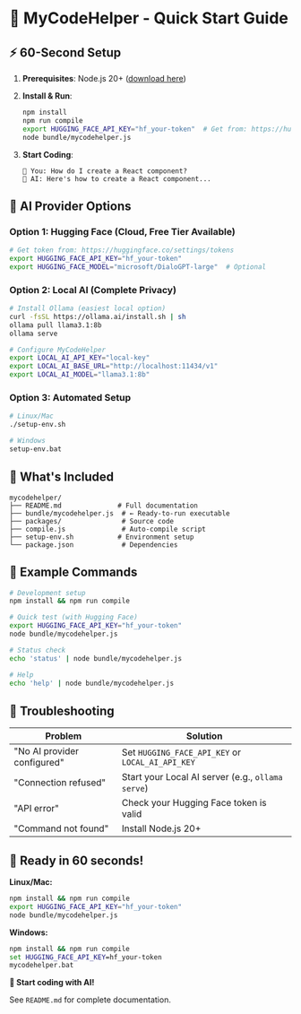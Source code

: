 # 🚀 MyCodeHelper - Quick Start Guide

## ⚡ 60-Second Setup

1. **Prerequisites**: Node.js 20+ ([download here](https://nodejs.org/))

2. **Install & Run**:
   ```bash
   npm install
   npm run compile
   export HUGGING_FACE_API_KEY="hf_your-token"  # Get from: https://huggingface.co/settings/tokens
   node bundle/mycodehelper.js
   ```

3. **Start Coding**:
   ```
   👤 You: How do I create a React component?
   🤖 AI: Here's how to create a React component...
   ```

## 🤖 AI Provider Options

### Option 1: Hugging Face (Cloud, Free Tier Available)
```bash
# Get token from: https://huggingface.co/settings/tokens
export HUGGING_FACE_API_KEY="hf_your-token"
export HUGGING_FACE_MODEL="microsoft/DialoGPT-large"  # Optional
```

### Option 2: Local AI (Complete Privacy)
```bash
# Install Ollama (easiest local option)
curl -fsSL https://ollama.ai/install.sh | sh
ollama pull llama3.1:8b
ollama serve

# Configure MyCodeHelper
export LOCAL_AI_API_KEY="local-key"
export LOCAL_AI_BASE_URL="http://localhost:11434/v1"
export LOCAL_AI_MODEL="llama3.1:8b"
```

### Option 3: Automated Setup
```bash
# Linux/Mac
./setup-env.sh

# Windows
setup-env.bat
```

## 📁 What's Included

```
mycodehelper/
├── README.md              # Full documentation
├── bundle/mycodehelper.js  # ← Ready-to-run executable
├── packages/               # Source code
├── compile.js              # Auto-compile script
├── setup-env.sh           # Environment setup
└── package.json            # Dependencies
```

## 🎯 Example Commands

```bash
# Development setup
npm install && npm run compile

# Quick test (with Hugging Face)
export HUGGING_FACE_API_KEY="hf_your-token"
node bundle/mycodehelper.js

# Status check
echo 'status' | node bundle/mycodehelper.js

# Help
echo 'help' | node bundle/mycodehelper.js
```

## 🔧 Troubleshooting

| Problem | Solution |
|---------|----------|
| "No AI provider configured" | Set `HUGGING_FACE_API_KEY` or `LOCAL_AI_API_KEY` |
| "Connection refused" | Start your Local AI server (e.g., `ollama serve`) |
| "API error" | Check your Hugging Face token is valid |
| "Command not found" | Install Node.js 20+ |

## 🚀 Ready in 60 seconds!

**Linux/Mac:**
```bash
npm install && npm run compile
export HUGGING_FACE_API_KEY="hf_your-token"
node bundle/mycodehelper.js
```

**Windows:**
```cmd
npm install && npm run compile
set HUGGING_FACE_API_KEY=hf_your-token
mycodehelper.bat
```

**🎉 Start coding with AI!**

See `README.md` for complete documentation.